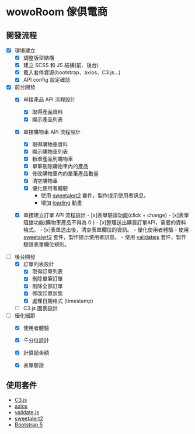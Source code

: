 

# wowoRoom 傢俱電商


## 開發流程
- [x] 環境建立
    - [x] 調整版型結構
    - [x] 建立 SCSS 和 JS 結構(前、後台)
    - [x] 載入套件資源(bootstrap、axios、C3.js...)
    - [x] API config 設定確認

- [x] 前台開發
    - [x] 串接產品 API 流程設計
        - [x] 取得產品資料
        - [x] 顯示產品列表
 
    - [x] 串接購物車 API 流程設計
 
        - [x] 取得購物車資料
        - [x] 顯示購物車列表
        - [x] 新增產品到購物車
        - [x] 單筆刪除購物車內的產品
        - [x] 修改購物車內的單筆產品數量
        - [x] 清空購物車
        - [x] 優化使用者體驗
             - 使用 [sweetalert2](https://sweetalert2.github.io/#usage) 套件，製作提示使用者訊息。
             - 增加 [loading](https://loading.io/) 動畫
  
    - [x] 串接建立訂單 API 流程設計
           - [x]表單驗證功能(click + change)
           - [x]表單阻擋功能(購物車產品不得為 0 )
           - [x]整理送出購買訂單API，需要的資料格式。
           - [x]表單送出後，清空表單欄位的資訊。
           - 優化使用者體驗
            - 使用 [sweetalert2](https://sweetalert2.github.io/#usage) 套件，製作提示使用者訊息。
            - 使用 [validatejs](https://validatejs.org/) 套件，製作驗證表單欄位規則。
- [ ] 後台開發
    - [x] 訂單列表設計
         - [x] 取得訂單列表 
         - [x] 刪除單筆訂單 
         - [x] 刪除全部訂單
         - [x] 修改訂單狀態 
         - [x] 處理日期格式 (timestamp)

    - [ ] C3.js 圖表設計
- [ ] 優化細節
    - [x] 使用者體驗
    - [x] 千分位設計
    - [x] 計算總金額
    - [x] 表單驗證



## 使用套件
- [C3.js](https://c3js.org/)
- [axios](https://github.com/axios/axios)
- [validate.js](https://validatejs.org/)
- [sweetalert2](https://sweetalert2.github.io/)
- [Bootstrap 5]([Bootstrap](https://bootstrap5.hexschool.com/docs/5.1/getting-started/introduction/))